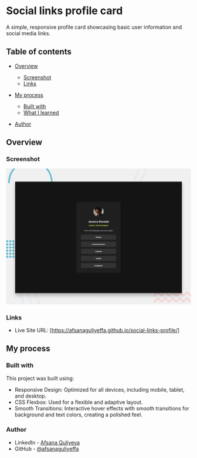 # Social links profile card

A simple, responsive profile card showcasing basic user information and social media links.

## Table of contents

- [Overview](#overview)
  - [Screenshot](#screenshot)
  - [Links](#links)
- [My process](#my-process)

  - [Built with](#built-with)
  - [What I learned](#what-i-learned)

- [Author](#author)

## Overview

### Screenshot

![](./preview.jpg)

### Links

- Live Site URL: [https://afsanaguliyeffa.github.io/social-links-profile/]

## My process

### Built with

This project was built using:

- Responsive Design: Optimized for all devices, including mobile, tablet, and desktop.
- CSS Flexbox: Used for a flexible and adaptive layout.
- Smooth Transitions: Interactive hover effects with smooth transitions for background and text colors, creating a polished feel.

### Author

- LinkedIn - [Afsana Quliyeva](https://www.linkedin.com/in/afsana-quliyeva-776475161/)
- GitHub - [@afsanaguliyeffa](https://github.com/afsanaguliyeffa)
